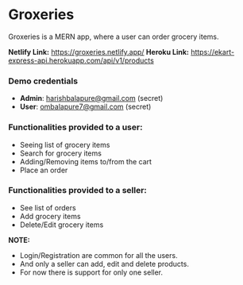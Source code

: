 # Groxeries

Groxeries is a MERN app, where a user can order grocery items.

**Netlify Link:** https://groxeries.netlify.app/
**Heroku Link:** https://ekart-express-api.herokuapp.com/api/v1/products

### Demo credentials
- **Admin**: harishbalapure@gmail.com (secret)
- **User**: ombalapure7@gmail.com (secret)

### Functionalities provided to a user:
- Seeing list of grocery items
- Search for grocery items
- Adding/Removing items to/from the cart
- Place an order

### Functionalities provided to a seller:
- See list of orders
- Add grocery items
- Delete/Edit grocery items

**NOTE:**
- Login/Registration are common for all the users.
- And only a seller can add, edit and delete products.
- For now there is support for only one seller.
